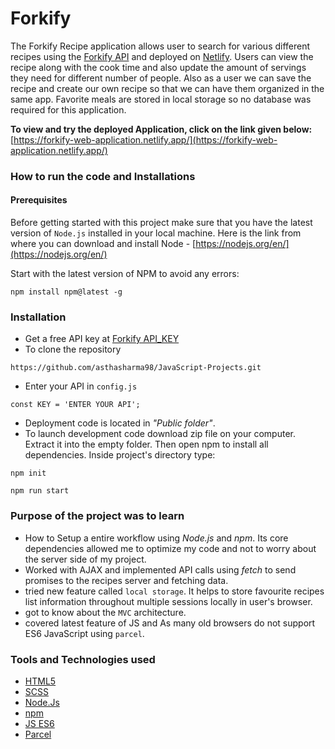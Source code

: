 # Forkify 

The Forkify Recipe application allows user to search for various different recipes using the [Forkify API](https://forkify-api.herokuapp.com/v2) and deployed on [Netlify](https://www.netlify.com/). Users can view the recipe along with the cook time and also update the amount of servings they need for different number of people.
Also as a user we can save the recipe and create our own recipe so that we can have them organized in the same app.
Favorite meals are stored in local storage so no database was required for this application.

**To view and try the deployed Application, click on the link given below:** [https://forkify-web-application.netlify.app/](https://forkify-web-application.netlify.app/)

### How to run the code and Installations

#### Prerequisites 

Before getting started with this project make sure that you have the latest version of `Node.js` installed in your local machine.
Here is the link from where you can download and install Node - [https://nodejs.org/en/](https://nodejs.org/en/)

Start with the latest version of NPM to avoid any errors:

```
npm install npm@latest -g
```

### Installation 

- Get a free API key at [Forkify API_KEY](https://forkify-api.herokuapp.com/v2)
- To clone the repository 
```
https://github.com/asthasharma98/JavaScript-Projects.git
```
- Enter your API in `config.js`
```
const KEY = 'ENTER YOUR API';
```
- Deployment code is located in *"Public folder"*.
- To launch development code download zip file on your computer. Extract it into the empty folder. Then open npm to install all dependencies. Inside project's directory type:
```
npm init
```
```
npm run start 
```

### Purpose of the project was to learn

- How to Setup a entire workflow using *Node.js* and *npm*. Its core dependencies allowed me to optimize my code and not to worry about the server side of my project.
- Worked with AJAX and implemented API calls using *fetch* to send promises to the recipes server and fetching data.
- tried new feature called `local storage`. It helps to store favourite recipes list information throughout multiple sessions locally in user's browser. 
- got to know about the `MVC` architecture.
- covered latest feature of JS and As many old browsers do not support ES6 JavaScript using `parcel`.

### Tools and Technologies used

- [HTML5](https://developer.mozilla.org/en-US/docs/Glossary/HTML5)
- [SCSS](https://sass-lang.com/)
- [Node.Js](https://nodejs.org/en/)
- [npm](https://www.npmjs.com/)
- [JS ES6](https://www.w3schools.com/js/js_es6.asp)
- [Parcel](https://parceljs.org/)



